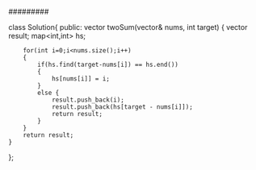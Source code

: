 

#########

class Solution{
public:
    vector<int> twoSum(vector<int>& nums, int target)
    {
        vector<int> result;
        map<int,int> hs;

        for(int i=0;i<nums.size();i++)
        {
            if(hs.find(target-nums[i]) == hs.end())
            {
                hs[nums[i]] = i;
            }
            else {
                result.push_back(i);
                result.push_back(hs[target - nums[i]]);
                return result;
            }
        }
        return result;
    }
};
